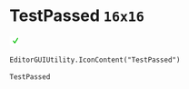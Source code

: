# TestPassed `16x16`
<img src="/img/TestPassed.png" width=16 height=16>

``` CSharp
EditorGUIUtility.IconContent("TestPassed")
```
```
TestPassed
```
